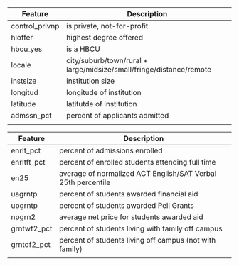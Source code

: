 | Feature | Description |
|---------|-------------|
| control_privnp | is private, not-for-profit |
| hloffer | highest degree offered |
| hbcu_yes | is a HBCU |
| locale | city/suburb/town/rural + large/midsize/small/fringe/distance/remote|
| instsize | institution size |
| longitud | longitude of institution |
| latitude | latitutde of institution |
| admssn_pct | percent of applicants admitted |
|||

| Feature | Description |
|---------|-------------|
| enrlt_pct | percent of admissions enrolled |
| enrltft_pct | percent of enrolled students attending full time |
| en25 | average of normalized ACT English/SAT Verbal 25th percentile |
| uagrntp | percent of students awarded financial aid |
| upgrntp | percent of students awarded Pell Grants |
| npgrn2 | average net price for students awarded aid |
| grntwf2_pct | percent of students living with family off campus |
| grntof2_pct | percent of students living off campus (not with family)|
|||
